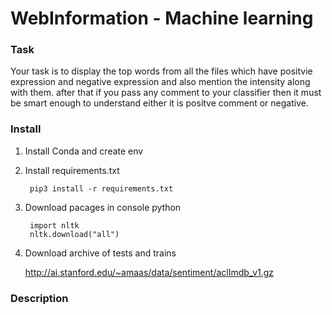 # WebInformation - Machine learning
### Task
Your task is to display the top words from all the files 
which have positvie expression and negative expression and 
also mention the intensity along with them. after that if you 
pass any comment to your classifier then it must be smart enough 
to understand either it is positve comment or negative.
### Install
1. Install Conda and create env
2. Install requirements.txt

        pip3 install -r requirements.txt
3. Download pacages in console python

        import nltk
        nltk.download("all")
4. Download archive of tests and trains
    
    http://ai.stanford.edu/~amaas/data/sentiment/aclImdb_v1.gz

### Description
    

